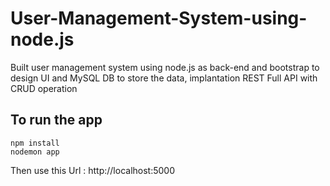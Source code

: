 # User-Management-System-using-node.js
Built user management system using node.js as back-end and bootstrap to design UI and MySQL DB to store the data, implantation REST Full API with CRUD operation 
## To run the app
```
npm install
nodemon app 
```
Then use this Url : http://localhost:5000
